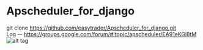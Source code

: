 # Apscheduler_for_django<br/>
git clone https://github.com/easytrader/Apscheduler_for_django.git <br/>
Log -- https://groups.google.com/forum/#!topic/apscheduler/EA91eKGl8tM <br/> 
![alt tag](https://github.com/easytrader/Apscheduler_for_django/blob/master/APscheduler.png)
